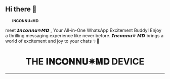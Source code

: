 ## Hi there 👋

       𝐈𝐍𝐂𝐎𝐍𝐍𝐔✵𝐌𝐃


meet 𝙄𝙣𝙘𝙤𝙣𝙣𝙪✵𝙈𝘿 , Your All-in-One WhatsApp Excitement Buddy! Enjoy a thrilling messaging experience like never before. 𝙄𝙣𝙘𝙤𝙣𝙣𝙪✵ 𝙈𝘿 brings a world of excitement and joy to your chats ✨🤖

<h1 align="center"> THE 𝐈𝐍𝐂𝐎𝐍𝐍𝐔✵𝐌𝐃 DEVICE </h1>
<p align="center">  
  
***
  

